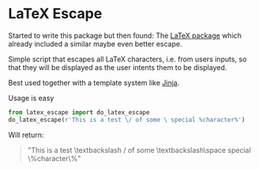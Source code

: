 # LaTeX Escape

Started to write this package but then found:
The [LaTeX package](https://github.com/mbr/latex/) which already
included a similar maybe even better escape.

Simple script that escapes all LaTeX characters, i.e. from users
inputs, so that they will be displayed as the user intents them to be
displayed.

Best used together with a template system like [Jinja](https://jinja.palletsprojects.com/).

Usage is easy
```python
from latex_escape import do_latex_escape
do_latex_escape(r'This is a test \/ of some \ special %character%')
```

Will return:
> "This is a test \\textbackslash / of some \\textbackslash\\space special \\%character\\%"
